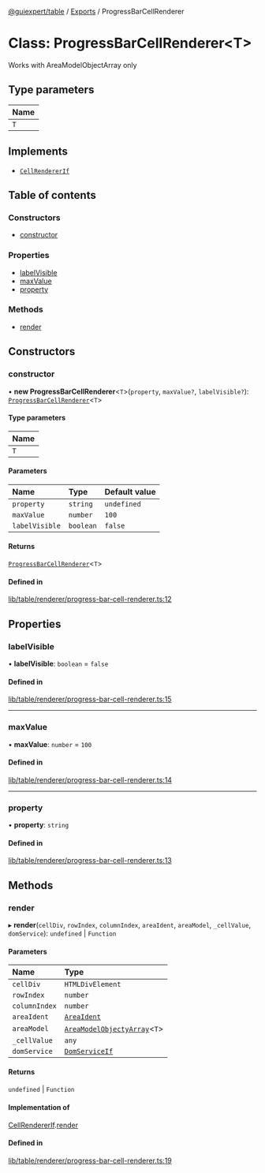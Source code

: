 [@guiexpert/table](../README.md) / [Exports](../modules.md) / ProgressBarCellRenderer

# Class: ProgressBarCellRenderer\<T\>

Works with AreaModelObjectArray only

## Type parameters

| Name |
| :------ |
| `T` |

## Implements

- [`CellRendererIf`](../interfaces/CellRendererIf.md)

## Table of contents

### Constructors

- [constructor](ProgressBarCellRenderer.md#constructor)

### Properties

- [labelVisible](ProgressBarCellRenderer.md#labelvisible)
- [maxValue](ProgressBarCellRenderer.md#maxvalue)
- [property](ProgressBarCellRenderer.md#property)

### Methods

- [render](ProgressBarCellRenderer.md#render)

## Constructors

### constructor

• **new ProgressBarCellRenderer**\<`T`\>(`property`, `maxValue?`, `labelVisible?`): [`ProgressBarCellRenderer`](ProgressBarCellRenderer.md)\<`T`\>

#### Type parameters

| Name |
| :------ |
| `T` |

#### Parameters

| Name | Type | Default value |
| :------ | :------ | :------ |
| `property` | `string` | `undefined` |
| `maxValue` | `number` | `100` |
| `labelVisible` | `boolean` | `false` |

#### Returns

[`ProgressBarCellRenderer`](ProgressBarCellRenderer.md)\<`T`\>

#### Defined in

[lib/table/renderer/progress-bar-cell-renderer.ts:12](https://github.com/guiexperttable/ge-table/blob/6aaca3c/libs/table/src/lib/table/renderer/progress-bar-cell-renderer.ts#L12)

## Properties

### labelVisible

• **labelVisible**: `boolean` = `false`

#### Defined in

[lib/table/renderer/progress-bar-cell-renderer.ts:15](https://github.com/guiexperttable/ge-table/blob/6aaca3c/libs/table/src/lib/table/renderer/progress-bar-cell-renderer.ts#L15)

___

### maxValue

• **maxValue**: `number` = `100`

#### Defined in

[lib/table/renderer/progress-bar-cell-renderer.ts:14](https://github.com/guiexperttable/ge-table/blob/6aaca3c/libs/table/src/lib/table/renderer/progress-bar-cell-renderer.ts#L14)

___

### property

• **property**: `string`

#### Defined in

[lib/table/renderer/progress-bar-cell-renderer.ts:13](https://github.com/guiexperttable/ge-table/blob/6aaca3c/libs/table/src/lib/table/renderer/progress-bar-cell-renderer.ts#L13)

## Methods

### render

▸ **render**(`cellDiv`, `rowIndex`, `columnIndex`, `areaIdent`, `areaModel`, `_cellValue`, `domService`): `undefined` \| `Function`

#### Parameters

| Name | Type |
| :------ | :------ |
| `cellDiv` | `HTMLDivElement` |
| `rowIndex` | `number` |
| `columnIndex` | `number` |
| `areaIdent` | [`AreaIdent`](../modules.md#areaident) |
| `areaModel` | [`AreaModelObjectyArray`](AreaModelObjectyArray.md)\<`T`\> |
| `_cellValue` | `any` |
| `domService` | [`DomServiceIf`](../interfaces/DomServiceIf.md) |

#### Returns

`undefined` \| `Function`

#### Implementation of

[CellRendererIf](../interfaces/CellRendererIf.md).[render](../interfaces/CellRendererIf.md#render)

#### Defined in

[lib/table/renderer/progress-bar-cell-renderer.ts:19](https://github.com/guiexperttable/ge-table/blob/6aaca3c/libs/table/src/lib/table/renderer/progress-bar-cell-renderer.ts#L19)
